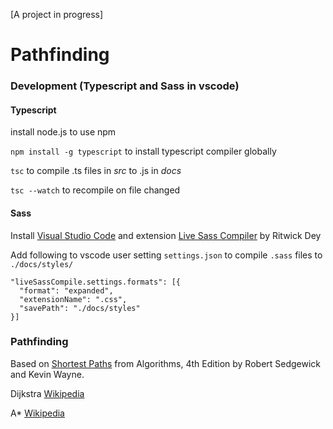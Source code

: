 [A project in progress]

# Pathfinding

### Development (Typescript and Sass in vscode)

#### Typescript

install node.js to use npm

``npm install -g typescript`` to install typescript compiler globally

``tsc`` to compile .ts files in *src* to .js in *docs*

``tsc --watch`` to recompile on file changed

#### Sass

Install [Visual Studio Code](https://code.visualstudio.com/) and extension [Live Sass Compiler](https://github.com/ritwickdey/vscode-live-sass-compiler) by Ritwick Dey

Add following to vscode user setting ``settings.json`` to compile ``.sass`` files to ``./docs/styles/``
```
"liveSassCompile.settings.formats": [{
  "format": "expanded",
  "extensionName": ".css",
  "savePath": "./docs/styles"
}]
```

### Pathfinding

Based on [Shortest Paths](https://algs4.cs.princeton.edu/44sp/) from Algorithms, 4th Edition by Robert Sedgewick and Kevin Wayne.

Dijkstra [Wikipedia](https://en.wikipedia.org/wiki/Dijkstra%27s_algorithm)

A* [Wikipedia](https://en.wikipedia.org/wiki/A*_search_algorithm)
